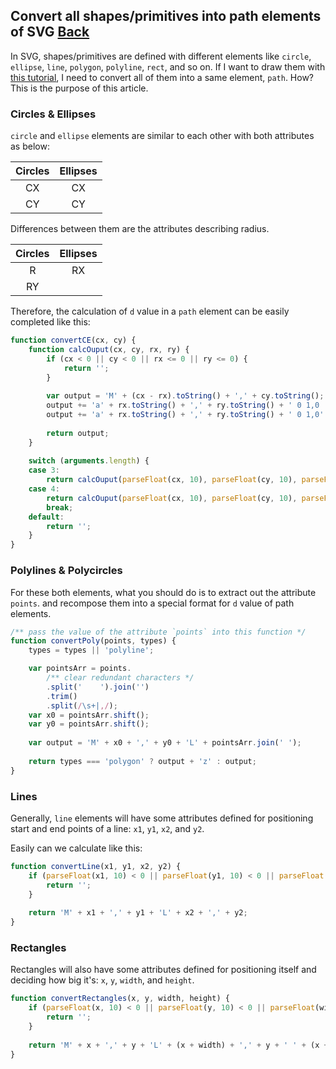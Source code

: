 ## Convert all shapes/primitives into path elements of SVG [Back](./../SVG.md)

In SVG, shapes/primitives are defined with different elements like `circle`, `ellipse`, `line`, `polygon`, `polyline`, `rect`, and so on. If I want to draw them with [this tutorial](./../../canvas/drawing_a_svg/drawing_a_svg.md), I need to convert all of them into a same element, `path`. How? This is the purpose of this article.

### Circles & Ellipses

`circle` and `ellipse` elements are similar to each other with both attributes as below:

**Circles**|**Ellipses**
:-----:|:------:
CX|CX
CY|CY

Differences between them are the attributes describing radius.

**Circles**|**Ellipses**
:-----:|:------:
R|RX
|RY

Therefore, the calculation of `d` value in a `path` element can be easily completed like this:

```js
function convertCE(cx, cy) {
    function calcOuput(cx, cy, rx, ry) {
        if (cx < 0 || cy < 0 || rx <= 0 || ry <= 0) {
            return '';
        }
    
        var output = 'M' + (cx - rx).toString() + ',' + cy.toString();
        output += 'a' + rx.toString() + ',' + ry.toString() + ' 0 1,0 ' + (2 * rx).toString() + ',0';
		output += 'a' + rx.toString() + ',' + ry.toString() + ' 0 1,0'  + (-2 * rx).toString() + ',0';
		
		return output;
    }
    
    switch (arguments.length) {
    case 3:
        return calcOuput(parseFloat(cx, 10), parseFloat(cy, 10), parseFloat(arguments[2], 10), parseFloat(arguments[2], 10));
    case 4:
        return calcOuput(parseFloat(cx, 10), parseFloat(cy, 10), parseFloat(arguments[2], 10), parseFloat(arguments[3], 10));
        break;
    default:
        return '';
    }
}
```

### Polylines & Polycircles

For these both elements, what you should do is to extract out the attribute `points`. and recompose them into a special format for `d` value of path elements.

```js
/** pass the value of the attribute `points` into this function */
function convertPoly(points, types) {
    types = types || 'polyline';

    var pointsArr = points.
        /** clear redundant characters */
        .split(' 	').join('')
        .trim()
        .split(/\s+|,/);
    var x0 = pointsArr.shift();
    var y0 = pointsArr.shift();
    
    var output = 'M' + x0 + ',' + y0 + 'L' + pointsArr.join(' ');
    
    return types === 'polygon' ? output + 'z' : output;
}
```

### Lines

Generally, `line` elements will have some attributes defined for positioning start and end points of a line: `x1`, `y1`, `x2`, and `y2`.

Easily can we calculate like this:

```js
function convertLine(x1, y1, x2, y2) {
    if (parseFloat(x1, 10) < 0 || parseFloat(y1, 10) < 0 || parseFloat(x2, 10) < 0 || parseFloat(y2, 10) < 0) {
        return '';
    }
    
    return 'M' + x1 + ',' + y1 + 'L' + x2 + ',' + y2;
}
```

### Rectangles

Rectangles will also have some attributes defined for positioning itself and deciding how big it's: `x`, `y`, `width`, and `height`.

```js
function convertRectangles(x, y, width, height) {
    if (parseFloat(x, 10) < 0 || parseFloat(y, 10) < 0 || parseFloat(width, 10) < 0 || parseFloat(height, 10) < 0) {
        return '';
    }
    
    return 'M' + x + ',' + y + 'L' + (x + width) + ',' + y + ' ' + (x + width) + ',' + (y + height) + ' ' + x + ',' + (y + height) + 'z';
}
```
